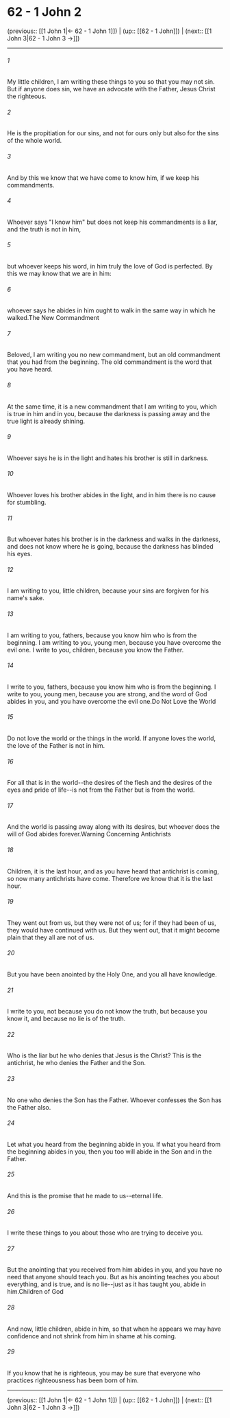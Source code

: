 # 62 - 1 John 2

(previous:: [[1 John 1|← 62 - 1 John 1]]) | (up:: [[62 - 1 John]]) | (next:: [[1 John 3|62 - 1 John 3 →]])

***


###### 1 
My little children, I am writing these things to you so that you may not sin. But if anyone does sin, we have an advocate with the Father, Jesus Christ the righteous. 

###### 2 
He is the propitiation for our sins, and not for ours only but also for the sins of the whole world. 

###### 3 
And by this we know that we have come to know him, if we keep his commandments. 

###### 4 
Whoever says "I know him" but does not keep his commandments is a liar, and the truth is not in him, 

###### 5 
but whoever keeps his word, in him truly the love of God is perfected. By this we may know that we are in him: 

###### 6 
whoever says he abides in him ought to walk in the same way in which he walked.The New Commandment 

###### 7 
Beloved, I am writing you no new commandment, but an old commandment that you had from the beginning. The old commandment is the word that you have heard. 

###### 8 
At the same time, it is a new commandment that I am writing to you, which is true in him and in you, because the darkness is passing away and the true light is already shining. 

###### 9 
Whoever says he is in the light and hates his brother is still in darkness. 

###### 10 
Whoever loves his brother abides in the light, and in him there is no cause for stumbling. 

###### 11 
But whoever hates his brother is in the darkness and walks in the darkness, and does not know where he is going, because the darkness has blinded his eyes. 

###### 12 
I am writing to you, little children, because your sins are forgiven for his name's sake. 

###### 13 
I am writing to you, fathers, because you know him who is from the beginning. I am writing to you, young men, because you have overcome the evil one. I write to you, children, because you know the Father. 

###### 14 
I write to you, fathers, because you know him who is from the beginning. I write to you, young men, because you are strong, and the word of God abides in you, and you have overcome the evil one.Do Not Love the World 

###### 15 
Do not love the world or the things in the world. If anyone loves the world, the love of the Father is not in him. 

###### 16 
For all that is in the world--the desires of the flesh and the desires of the eyes and pride of life--is not from the Father but is from the world. 

###### 17 
And the world is passing away along with its desires, but whoever does the will of God abides forever.Warning Concerning Antichrists 

###### 18 
Children, it is the last hour, and as you have heard that antichrist is coming, so now many antichrists have come. Therefore we know that it is the last hour. 

###### 19 
They went out from us, but they were not of us; for if they had been of us, they would have continued with us. But they went out, that it might become plain that they all are not of us. 

###### 20 
But you have been anointed by the Holy One, and you all have knowledge. 

###### 21 
I write to you, not because you do not know the truth, but because you know it, and because no lie is of the truth. 

###### 22 
Who is the liar but he who denies that Jesus is the Christ? This is the antichrist, he who denies the Father and the Son. 

###### 23 
No one who denies the Son has the Father. Whoever confesses the Son has the Father also. 

###### 24 
Let what you heard from the beginning abide in you. If what you heard from the beginning abides in you, then you too will abide in the Son and in the Father. 

###### 25 
And this is the promise that he made to us--eternal life. 

###### 26 
I write these things to you about those who are trying to deceive you. 

###### 27 
But the anointing that you received from him abides in you, and you have no need that anyone should teach you. But as his anointing teaches you about everything, and is true, and is no lie--just as it has taught you, abide in him.Children of God 

###### 28 
And now, little children, abide in him, so that when he appears we may have confidence and not shrink from him in shame at his coming. 

###### 29 
If you know that he is righteous, you may be sure that everyone who practices righteousness has been born of him.

***

(previous:: [[1 John 1|← 62 - 1 John 1]]) | (up:: [[62 - 1 John]]) | (next:: [[1 John 3|62 - 1 John 3 →]])
